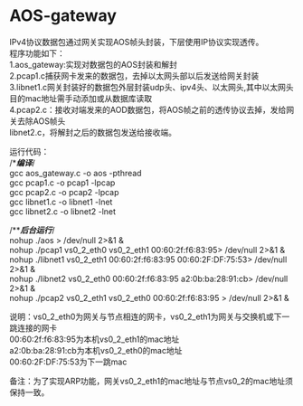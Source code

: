 # AOS-gateway  
IPv4协议数据包通过网关实现AOS帧头封装，下层使用IP协议实现透传。  
程序功能如下：  
1.aos_gateway:实现对数据包的AOS封装和解封  
2.pcap1.c捕获网卡发来的数据包，去掉以太网头部以后发送给网关封装  
3.libnet1.c网关封装好的数据包外层封装udp头、ipv4头、以太网头,其中以太网头目的mac地址需手动添加或从数据库读取  
4.pcap2.c：接收对端发来的AOD数据包，将AOS帧之前的透传协议去掉，发给网关去除AOS帧头  
libnet2.c，将解封之后的数据包发送给接收端。  



运行代码：  
/****编译***/  
gcc aos_gateway.c -o aos -pthread  
gcc pcap1.c -o pcap1 -lpcap  
gcc pcap2.c -o pcap2 -lpcap  
gcc libnet1.c -o libnet1 -lnet  
gcc libnet2.c -o libnet2 -lnet  

/*****后台运行***/  
nohup ./aos > /dev/null 2>&1 &  
nohup ./pcap1  vs0_2_eth0 vs0_2_eth1 00:60:2f:f6:83:95> /dev/null 2>&1 &  
nohup ./libnet1 vs0_2_eth1 00:60:2f:f6:83:95 00:60:2F:DF:75:53> /dev/null 2>&1 &  
nohup ./libnet2 vs0_2_eth0 00:60:2f:f6:83:95 a2:0b:ba:28:91:cb> /dev/null 2>&1 &  
nohup ./pcap2 vs0_2_eth1 vs0_2_eth0 00:60:2f:f6:83:95 > /dev/null 2>&1 &  



说明：vs0_2_eth0为网关与节点相连的网卡，vs0_2_eth1为网关与交换机或下一跳连接的网卡  
00:60:2f:f6:83:95为本机vs0_2_eth1的mac地址  
a2:0b:ba:28:91:cb为本机vs0_2_eth0的mac地址  
00:60:2F:DF:75:53为下一跳mac   

备注：为了实现ARP功能，网关vs0_2_eth1的mac地址与节点vs0_2的mac地址须保持一致。
